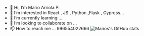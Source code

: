 - 👋 Hi, I’m Mario Arriola P.
- 👀 I’m interested in  React , JS , Python ,Flask , Cypress...
- 🌱 I’m currently learning ...
- 💞️ I’m looking to collaborate on ...
- 📫 How to reach me ... 996554022666
![Marios's GitHub stats](https://github-readme-stats.vercel.app/api?username=ARRIOLALEO&show_icons=true&theme=vue)

<!---
ARRIOLALEO/ARRIOLALEO is a ✨ special ✨ repository because its `README.md` (this file) appears on your GitHub profile.
You can click the Preview link to take a look at your changes.
--->
